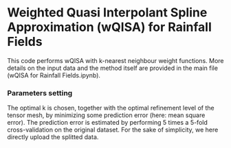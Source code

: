 # Weighted Quasi Interpolant Spline Approximation (wQISA) for Rainfall Fields

This code performs wQISA with k-nearest neighbour weight functions. More details on the input data and the method itself are provided in the main file (wQISA for Rainfall Fields.ipynb).

### Parameters setting
The optimal k is chosen, together with the optimal refinement level of the tensor mesh, by minimizing some prediction error (here: mean square error). The prediction error is estimated by performing 5 times a 5-fold cross-validation on the original dataset. For the sake of simplicity, we here directly upload the splitted data.
